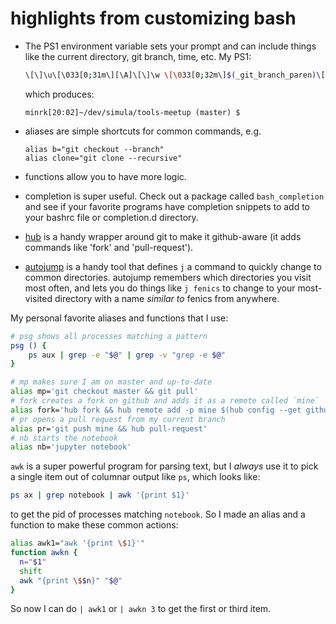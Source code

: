 # highlights from customizing bash

- The PS1 environment variable sets your prompt
  and can include things like the current directory,
  git branch, time, etc.
  My PS1:

  ```bash
  \[\]\u\[\033[0;31m\][\A]\[\]\w \[\033[0;32m\]$(_git_branch_paren)\[\]$
  ```

  which produces:

  ```
  minrk[20:02]~/dev/simula/tools-meetup (master) $
  ```

- aliases are simple shortcuts for common commands, e.g.

  ```
  alias b="git checkout --branch"
  alias clone="git clone --recursive"
  ```

- functions allow you to have more logic.

- completion is super useful. Check out a package called `bash_completion`
  and see if your favorite programs have completion snippets to add
  to your bashrc file or completion.d directory.

- [hub](https://hub.github.com) is a handy wrapper around git
  to make it github-aware (it adds commands like 'fork' and 'pull-request').
- [autojump](https://github.com/wting/autojump)
  is a handy tool that defines `j` a command to quickly
  change to common directories.
  autojump remembers which directories you visit most often,
  and lets you do things like `j fenics` to change
  to your most-visited directory with a name *similar to* fenics
  from anywhere.

My personal favorite aliases and functions that I use:

```bash
# psg shows all processes matching a pattern
psg () {
    ps aux | grep -e "$@" | grep -v "grep -e $@"
}

# mp makes sure I am on master and up-to-date
alias mp='git checkout master && git pull'
# fork creates a fork on github and adds it as a remote called `mine`
alias fork='hub fork && hub remote add -p mine $(hub config --get github.user)'
# pr opens a pull request from my current branch
alias pr='git push mine && hub pull-request'
# nb starts the notebook
alias nb='jupyter notebook'
```

`awk` is a super powerful program for parsing text,
but I *always* use it to pick a single item out of columnar output like `ps`,
which looks like:

```bash
ps ax | grep notebook | awk '{print $1}'
```

to get the pid of processes matching `notebook`.
So I made an alias and a function to make
these common actions:

```bash
alias awk1="awk '{print \$1}'"
function awkn {
  n="$1"
  shift
  awk "{print \$$n}" "$@"
}
```

So now I can do `| awk1` or `| awkn 3` to get the first or third item.
